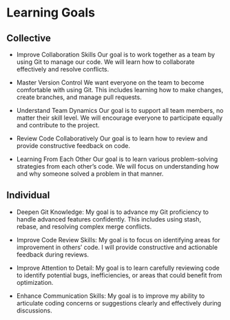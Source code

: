 # Learning Goals

## Collective

- Improve Collaboration Skills
Our goal is to work together as a team by using Git to manage our code.
We will learn how to collaborate effectively and resolve conflicts.

- Master Version Control
We want everyone on the team to become comfortable with using Git.
This includes learning how to make changes, create branches, and manage pull requests.

- Understand Team Dynamics
Our goal is to support all team members, no matter their skill level.
We will encourage everyone to participate equally and contribute to the project.

- Review Code Collaboratively
Our goal is to learn how to review and provide constructive feedback on code.

- Learning From Each Other
Our goal is to learn various problem-solving strategies from each other’s code.
We will focus on understanding how and why someone solved a problem in that manner.

## Individual

- Deepen Git Knowledge:
My goal is to advance my Git proficiency to handle advanced features confidently.
This includes using stash, rebase, and resolving complex merge conflicts.

- Improve Code Review Skills:
My goal is to focus on identifying areas for improvement in others’ code.
I will provide constructive and actionable feedback during reviews.

- Improve Attention to Detail:
My goal is to learn carefully reviewing code to identify potential bugs, inefficiencies,
or areas that could benefit from optimization.

- Enhance Communication Skills:
My goal is to improve my ability to articulate coding concerns or suggestions
clearly and effectively during discussions.

##

